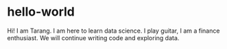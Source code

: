 # hello-world

Hi! I am Tarang. I am here to learn data science. I play guitar, I am a finance enthusiast.
We will continue writing code and exploring data.
